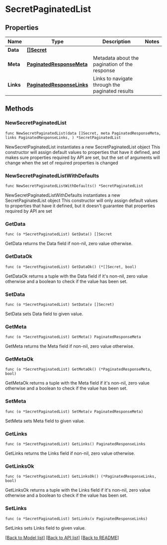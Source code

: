 # SecretPaginatedList

## Properties

Name | Type | Description | Notes
------------ | ------------- | ------------- | -------------
**Data** | [**[]Secret**](Secret.md) |  | 
**Meta** | [**PaginatedResponseMeta**](PaginatedResponseMeta.md) | Metadata about the pagination of the response | 
**Links** | [**PaginatedResponseLinks**](PaginatedResponseLinks.md) | Links to navigate through the paginated results | 

## Methods

### NewSecretPaginatedList

`func NewSecretPaginatedList(data []Secret, meta PaginatedResponseMeta, links PaginatedResponseLinks, ) *SecretPaginatedList`

NewSecretPaginatedList instantiates a new SecretPaginatedList object
This constructor will assign default values to properties that have it defined,
and makes sure properties required by API are set, but the set of arguments
will change when the set of required properties is changed

### NewSecretPaginatedListWithDefaults

`func NewSecretPaginatedListWithDefaults() *SecretPaginatedList`

NewSecretPaginatedListWithDefaults instantiates a new SecretPaginatedList object
This constructor will only assign default values to properties that have it defined,
but it doesn't guarantee that properties required by API are set

### GetData

`func (o *SecretPaginatedList) GetData() []Secret`

GetData returns the Data field if non-nil, zero value otherwise.

### GetDataOk

`func (o *SecretPaginatedList) GetDataOk() (*[]Secret, bool)`

GetDataOk returns a tuple with the Data field if it's non-nil, zero value otherwise
and a boolean to check if the value has been set.

### SetData

`func (o *SecretPaginatedList) SetData(v []Secret)`

SetData sets Data field to given value.


### GetMeta

`func (o *SecretPaginatedList) GetMeta() PaginatedResponseMeta`

GetMeta returns the Meta field if non-nil, zero value otherwise.

### GetMetaOk

`func (o *SecretPaginatedList) GetMetaOk() (*PaginatedResponseMeta, bool)`

GetMetaOk returns a tuple with the Meta field if it's non-nil, zero value otherwise
and a boolean to check if the value has been set.

### SetMeta

`func (o *SecretPaginatedList) SetMeta(v PaginatedResponseMeta)`

SetMeta sets Meta field to given value.


### GetLinks

`func (o *SecretPaginatedList) GetLinks() PaginatedResponseLinks`

GetLinks returns the Links field if non-nil, zero value otherwise.

### GetLinksOk

`func (o *SecretPaginatedList) GetLinksOk() (*PaginatedResponseLinks, bool)`

GetLinksOk returns a tuple with the Links field if it's non-nil, zero value otherwise
and a boolean to check if the value has been set.

### SetLinks

`func (o *SecretPaginatedList) SetLinks(v PaginatedResponseLinks)`

SetLinks sets Links field to given value.



[[Back to Model list]](../README.md#documentation-for-models) [[Back to API list]](../README.md#documentation-for-api-endpoints) [[Back to README]](../README.md)



